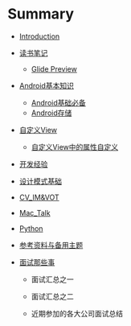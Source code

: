 # Summary

* [Introduction](README.md)
* [读书笔记](读书笔记系列.md)
  * [Glide Preview](读书笔记/glide_preview.md)
* [Android基本知识](面试题目总结.md)
  * [Android基础必备](android基础知识.md)
  * [Android存储](androidcun-chu.md)
* [自定义View](/自定义View.md#自定义viewviewgroup)

  * [自定义View中的属性自定义](自定义View/zi-ding-yi-view-zhong-de-shu-xing-zi-ding-yi.md)

* [开发经验](开发经验.md)

* [设计模式基础](设计模式基础.md)

* [CV\_IM&VOT](cv_IM_VOT.md)
* [Mac\_Talk](mactalk.md)
* [Python](python.md)
* [参考资料与备用主题](can-kao-zi-liao-bei-yong.md)
* [面试那些事](mian-shi-na-xie-shi.md)

  * 面试汇总之一

  * 面试汇总之二

  * 近期参加的各大公司面试总结



